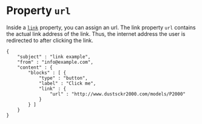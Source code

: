 # Property `url`

Inside a <a href="/support/json/property-link">`link`</a> property,
you can assign an url. The link property `url` contains the actual link 
address of the link. Thus, the internet address the user is redirected 
to after clicking the link. 

    {
        "subject" : "link example",
        "from" : "info@example.com",
        "content" : {
            "blocks" : [ {
                "type" : "button",
                "label" : "Click me",
                "link" : {
                    "url" : "http://www.dustsckr2000.com/models/P2000"
                }
            } ]
        }
    }

